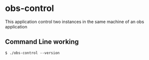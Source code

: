 # obs-control
This application control two instances in the same machine of an obs application

## Command Line working

```{.shell}
$ ./obs-control --version
```
